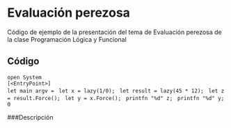 # Evaluación perezosa
Código de ejemplo de la presentación del tema de Evaluación perezosa de la clase Programación Lógica y Funcional

## Código 

  `open System` \
  `[<EntryPoint>]` \
  `let main argv = `
   `let x = lazy(1/0); `
  `let result = lazy(45 * 12); `
   `let z = result.Force(); `
   `let y = x.Force(); `
   `printfn "%d" z; `
   `printfn "%d" y; `
   `0`

###Descripción 
